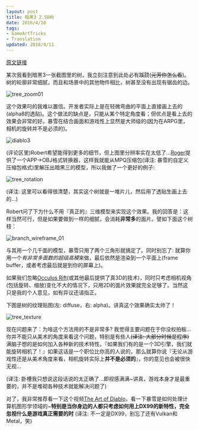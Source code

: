 ```yaml
---
layout: post
title: 暗黑3 2.5D树
date: 2016/4/10
tags:
- GameArtTricks
- Translation
updated: 2016/4/11
---
```


[原文链接](http://simonschreibt.de/gat/diablo-3-trees)

某次我看到暗黑3一张截图里的树，我立刻注意到此处必有蹊跷(<del>元芳你怎么看</del>)。树的轮廓非常细腻，而且和场景中的其他物件相比，树甚至没有出现有锯齿的边。

![tree_zoom01](/images/gamearttricks/tree_zoom01.jpg)

<!--more-->

这个效果叼的我难以置信。开发者实际上是在轻微弯曲的平面上直接画上去的(alpha8的透贴)。这个做法的缺点是，只能从某个特定角度看；但优点是看上去的效果会非常的好。暴雪在结合画面和游戏性上显然是大师级的(因为在ARPG里，相机的旋转并不是必须的)。

![diablo3](/images/gamearttricks/diablo3.gif)

(评论区里)Robert希望能得到更多的细节，但上图里分辨率实在太低了...[Roger](http://boerdijk.org/)提供了一个APP->OBJ格式转换器，这样我就能从MPQ压缩包(译注: 暴雪的自定义压缩包格式)里解压出暗黑三的模型，所以我做了一个更好的例子: 

![tree_rotation](/images/gamearttricks/tree_rotation.gif)

(译注: 这里可以看得很清楚，其实这个树就是一堆片儿，然后用了透贴生画上去的...)

Robert问了下为什么不用『真正的』三维模型来实现这个效果。我的回答是：这样当然可行，但是如果要做到一样的细腻，会消耗**非常多**的面片。譬如下面这个树枝：

![branch_wireframe_01](/images/gamearttricks/branch_wireframe_01.gif)

与其用一个几千面的模型，暴雪只用了两个三角形就搞定了。同时别忘了: 就算你用一个*有非常多面数的超级高模*来做，最后依然是渲染到一个平面上(frame buffer，或者考虑最后就是到你的屏幕上)。

如果我们忽略[Occulus Rift](http://www.oculusvr.com/)(或其他最后提供了真3D的技术)，同时只考虑相机视角(包括旋转、缩放)变化不大的情况下，只用2D的面片效果就完全足够了。当然这只是我的个人意见，如有异议还请指正。

下图是树的纹理贴图(左: diffuse，右: alpha)。讲真这个效果确实太帅了！

![tree_texture](/images/gamearttricks/tree_texture.jpg)

现在问题来了：为啥这个方法用的不是非常多? 我觉得主要问题在于你没权拍板... 你并不能只从美术的角度来看这个问题，特别是有些人<del>(译注: 大部分时候是程序)</del>满脑子想的是如何加入各种新的技术特性。『如果我们有的是一个3D引擎，我们就能旋转相机了！』如果这话是一个职位比你高的人说的，那么就算你说『无论从游戏性还是从美术角度来看，相机旋转实际上**并不是必须的**』，你的意见也会被很快无视... 

(译注: 卧槽我只想说这段话说的太正确了...即视感满满~讲真，游戏本身才是最重要的，并不是堆砌各种技术就能解决问题了)

对了，我非常推荐看一下这个视频[The Art of Diablo](http://gdcvault.com/play/1015306/The-Art-of-Diablo)，看一下暴雪是如何处理计算机图形学领域的~**特别是当你身边的人都只考虑如何用上DX99的新特性，完全忽视什么是游戏真正需要的时** (译注: 不一定是DX99，别忘了还有Vulkan和Metal，笑)
